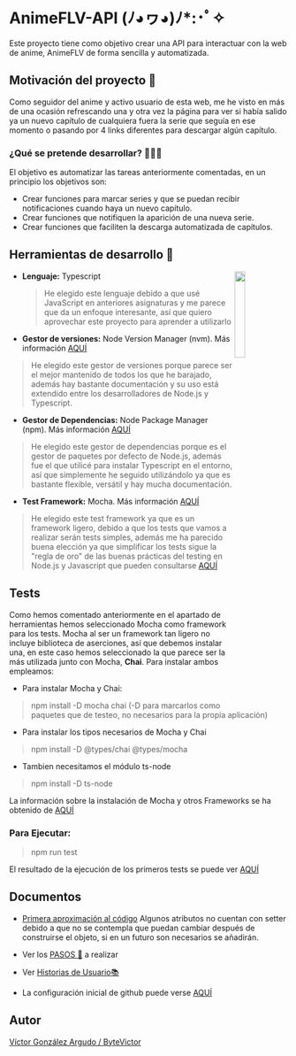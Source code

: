 # AnimeFLV-API              	(ﾉ◕ヮ◕)ﾉ*:･ﾟ✧

Este proyecto tiene como objetivo crear una API para interactuar con la web de anime, AnimeFLV de forma sencilla y automatizada.

## Motivación del proyecto 🦾

Como seguidor del anime y activo usuario de esta web, me he visto en más de una ocasión refrescando una y otra vez la página para ver si había salido ya un nuevo capítulo de cualquiera fuera la serie que seguía en ese momento o pasando por 4 links diferentes para descargar algún capítulo.
### ¿Qué se pretende desarrollar? 👨🏻‍💻
El objetivo es automatizar las tareas anteriormente comentadas, en un principio los objetivos son:

 - Crear funciones para marcar series y que se puedan recibir notificaciones cuando haya un nuevo capítulo.
 - Crear funciones que notifiquen la aparición de una nueva serie.
 - Crear funciones que faciliten la descarga automatizada de capítulos.

## Herramientas de desarrollo  🧰

-  **Lenguaje:** Typescript <img align="right" src="https://miro.medium.com/max/1004/1*ZfCTE6kZArxc0Nr_MybXPQ.png" width=20%></img>
    > He elegido este lenguaje debido a que usé JavaScript en anteriores asignaturas y me parece que da un enfoque interesante, así que quiero aprovechar este proyecto para aprender a utilizarlo
-  **Gestor de versiones:** Node Version Manager (nvm). Más información [AQUÍ](https://github.com/nvm-sh/nvm/blob/master/README.md)
> He elegido este gestor de versiones porque parece ser el mejor mantenido de todos los que he barajado, además hay bastante documentación y su uso está extendido entre los desarrolladores de Node.js y Typescript.
- **Gestor de Dependencias:** Node Package Manager (npm). Más información [AQUÍ](https://www.npmjs.com/package/npm)
> He elegido este gestor de dependencias porque es el gestor de paquetes por defecto de Node.js, además fue el que utilicé para instalar Typescript en el entorno, así que simplemente he seguido utilizándolo ya que es bastante flexible, versátil y hay mucha documentación.
- **Test Framework:** Mocha. Más información [AQUÍ](https://medium.com/@RupaniChirag/writing-unit-tests-in-typescript-d4719b8a0a40)
> He elegido este test framework ya que es un framework ligero, debido a que los tests que vamos a realizar serán tests simples, además me ha parecido buena elección ya que simplificar los tests sigue la "regla de oro" de las buenas prácticas del testing en Node.js y Javascript que pueden consultarse [AQUÍ](https://github.com/goldbergyoni/javascript-testing-best-practices/) 

## Tests
Como hemos comentado anteriormente en el apartado de herramientas hemos seleccionado Mocha como framework para los tests.
Mocha al ser un framework tan ligero no incluye biblioteca de aserciones, así que debemos instalar una, en este caso hemos seleccionado la que parece ser la más utilizada junto con Mocha, **Chai**.
Para instalar ambos empleamos:
- Para instalar Mocha y Chai:
>npm install -D mocha chai
 (-D para marcarlos como paquetes que de testeo, no necesarios para la propia aplicación)
- Para instalar los tipos necesarios de Mocha y Chai
>npm install -D @types/chai @types/mocha
- Tambien necesitamos el módulo ts-node
>npm install -D ts-node

La información sobre la instalación de Mocha y otros Frameworks se ha obtenido de [AQUÍ](https://medium.com/@RupaniChirag/writing-unit-tests-in-typescript-d4719b8a0a40)

### Para Ejecutar:
>npm run test

El resultado de la ejecución de los primeros tests se puede ver [AQUÍ](https://github.com/ByteVictor/AnimeFLV-API/blob/master/docs/tests/primeraejecucion.png)

## Documentos
- [Primera aproximación al código](https://github.com/ByteVictor/AnimeFLV-API/blob/master/src/serie.ts)
Algunos atributos no cuentan con setter debido a que no se contempla que puedan cambiar después de construirse el objeto, si en un futuro son necesarios se añadirán.

- Ver los [PASOS 🦶](https://github.com/ByteVictor/AnimeFLV-API/blob/master/docs/pasos/pasos.md) a realizar 

- Ver [Historias de Usuario📚](https://github.com/ByteVictor/AnimeFLV-API/blob/master/docs/historias_usuario/historiasdeusuario.md )

- La configuración inicial de github puede verse [AQUÍ](https://github.com/ByteVictor/AnimeFLV-API/blob/master/docs/configuracion_inicial/configuracion_inicial.md)

## Autor
[Víctor González Argudo / ByteVictor](https://github.com/ByteVictor)